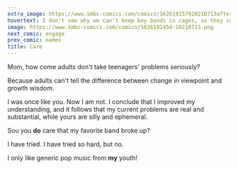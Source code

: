 ```yaml
---
extra_image: https://www.smbc-comics.com/comics/162619157920210713after.png
hovertext: I don't see why we can't keep boy bands in cages, so they continue performing until their utility is completely dry.
image: https://www.smbc-comics.com/comics/1626191454-20210713.png
next_comic: engage
prev_comic: names
title: Care
---
```


Mom, how come adults don't take teenagers' problems seriously?

Because adults can't tell the difference between change in viewpoint and growth wisdom.

I was once like you. Now I am not. I conclude that I improved my understanding, and it follows that my current problems are real and substantial, while yours are silly and ephemeral.

Sou you **do** care that my favorite band broke up?

I have tried. I have tried so hard, but no.

I only like generic pop music from **my** youth!
